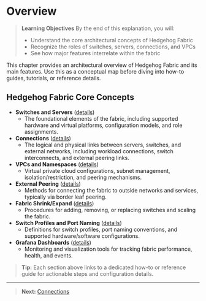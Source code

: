 <!-- Diátaxis: Explanation -->

# Overview

> **Learning Objectives**
> By the end of this explanation, you will:
> - Understand the core architectural concepts of Hedgehog Fabric
> - Recognize the roles of switches, servers, connections, and VPCs
> - See how major features interrelate within the fabric

This chapter provides an architectural overview of Hedgehog Fabric and its main features. Use this as a conceptual map before diving into how-to guides, tutorials, or reference details.

## Hedgehog Fabric Core Concepts

- **Switches and Servers** ([details](devices.md))
  - The foundational elements of the fabric, including supported hardware and virtual platforms, configuration models, and role assignments.
- **Connections** ([details](connections.md))
  - The logical and physical links between servers, switches, and external networks, including workload connections, switch interconnects, and external peering links.
- **VPCs and Namespaces** ([details](vpcs.md))
  - Virtual private cloud configurations, subnet management, isolation/restriction, and peering mechanisms.
- **External Peering** ([details](external.md))
  - Methods for connecting the fabric to outside networks and services, typically via border leaf peering.
- **Fabric Shrink/Expand** ([details](shrink-expand.md))
  - Procedures for adding, removing, or replacing switches and scaling the fabric.
- **Switch Profiles and Port Naming** ([details](profiles.md))
  - Definitions for switch profiles, port naming conventions, and supported hardware/software configurations.
- **Grafana Dashboards** ([details](grafana.md))
  - Monitoring and visualization tools for tracking fabric performance, health, and events.

> **Tip:** Each section above links to a dedicated how-to or reference guide for actionable steps and configuration details.

---

> **Next:** [Connections](./connections.md)
